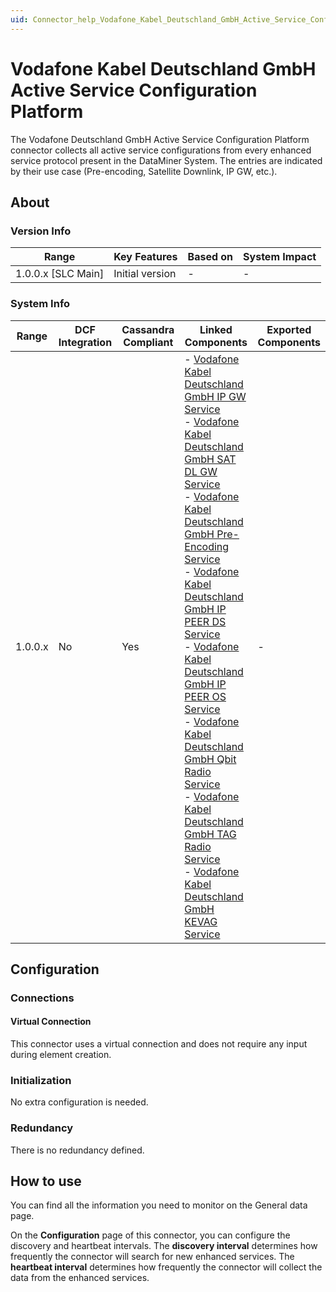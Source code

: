 ```yaml
---
uid: Connector_help_Vodafone_Kabel_Deutschland_GmbH_Active_Service_Configuration_Platform
---
```


# Vodafone Kabel Deutschland GmbH Active Service Configuration Platform

The Vodafone Deutschland GmbH Active Service Configuration Platform connector collects all active service configurations from every enhanced service protocol present in the DataMiner System. The entries are indicated by their use case (Pre-encoding, Satellite Downlink, IP GW, etc.).

## About

### Version Info

| **Range**            | **Key Features** | **Based on** | **System Impact** |
|----------------------|------------------|--------------|-------------------|
| 1.0.0.x \[SLC Main\] | Initial version  | \-           | \-                |

### System Info

| **Range** | **DCF Integration** | **Cassandra Compliant** | **Linked Components** | **Exported Components** |
|-----------|---------------------|-------------------------|-----------------------|-------------------------|
| 1.0.0.x   | No                  | Yes                     | \- [Vodafone Kabel Deutschland GmbH IP GW Service](xref:Connector_help_Vodafone_Kabel_Deutschland_GmbH_IP_GW_Service) <br>- [Vodafone Kabel Deutschland GmbH SAT DL GW Service](xref:Connector_help_Vodafone_Kabel_Deutschland_GmbH_SAT_DL_Service) <br>- [Vodafone Kabel Deutschland GmbH Pre-Encoding Service](xref:Connector_help_Vodafone_Kabel_Deutschland_GmbH_Pre-Encoding_Service) <br>- [Vodafone Kabel Deutschland GmbH IP PEER DS Service](xref:Connector_help_Vodafone_Kabel_Deutschland_GmbH_IP_PEER_DS_Service) <br>- [Vodafone Kabel Deutschland GmbH IP PEER OS Service](xref:Connector_help_Vodafone_Kabel_Deutschland_GmbH_IP_PEER_OS_Service) <br>- [Vodafone Kabel Deutschland GmbH Qbit Radio Service](xref:Connector_help_Vodafone_Kabel_Deutschland_GmbH_Qbit_Radio_Service) <br>- [Vodafone Kabel Deutschland GmbH TAG Radio Service](xref:Connector_help_Vodafone_Kabel_Deutschland_GmbH_TAG_Radio_Service) <br>- [Vodafone Kabel Deutschland GmbH KEVAG Service](xref:Connector_help_Vodafone_Kabel_Deutschland_GmbH_KEVAG_Service) | \-                      |

## Configuration

### Connections

#### Virtual Connection

This connector uses a virtual connection and does not require any input during element creation.

### Initialization

No extra configuration is needed.

### Redundancy

There is no redundancy defined.

## How to use

You can find all the information you need to monitor on the General data page.

On the **Configuration** page of this connector, you can configure the discovery and heartbeat intervals. The **discovery interval** determines how frequently the connector will search for new enhanced services. The **heartbeat interval** determines how frequently the connector will collect the data from the enhanced services.
